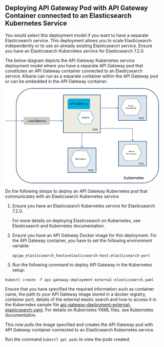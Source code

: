 ## Deploying API Gateway Pod with API Gateway Container connected to an Elasticsearch Kubernetes Service

You would select this deployment model if you want to have a separate Elasticsearch service. This deployment allows you to scale Elasticsearch independently or to use an already existing Elasticsearch service. Ensure you have an Elasticsearch Kubernetes service for Elasticsearch 7.2.0.

The below diagram depicts the API Gateway Kubernetes service deployment model where you have a separate API Gateway pod that constitutes an API Gateway container connected to an Elasticsearch service. Kibana can run as a separate container within the API Gateway pod or can be embedded in the API Gateway container.

![separate_pods_for_gateway_elasticsearch](../images/separate_pods_for_gateway_elasticsearch.png)

Do the following stesps to deploy an API Gateway Kubernetes pod that communicates with an Elasticsearch Kubernetes service

1. Ensure you have an Elasticsearch Kubernetes service for Elasticsearch 7.2.0.

   For more details on deploying Elasticsearch on Kubernetes, see Elasticsearch and Kubernetes documentation.

2. Ensure you have an API Gateway Docker image for this deployment. For the API Gateway container, you have to set the following environment variable:

   ``` apigw_elasticsearch_hosts=elasticsearch-host:elasticsearch-port ```

3. Run the following command to deploy API Gateway in the Kubernetes setup:

``` kubectl create -f api-gateway-deployment-external-elasticsearch.yaml ```

   Ensure that you have specified the required information such as container name, the path to your API Gateway image stored in a docker registry, container port, details of the external elastic search and how to access it in the Kubernetes sample file  [api-gateway-deployment-external-elasticsearch.yaml](api-gateway-deployment-external-elasticsearch.yaml). For details on Kubernetes YAML files, see Kubernetes documentation. 
   
   This now pulls the image specified and creates the API Gateway pod with API Gateway container connected to an Elasticsearch Kubernetes service.
   
Run the command `kubectl get pods` to view the pods created.
